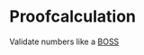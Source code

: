# Proofcalculation
Validate numbers like a
[BOSS](https://htmlpreview.github.io/?https://github.com/hoehleatsu/Proofcalculation/blob/master/proofCalculation.html)

